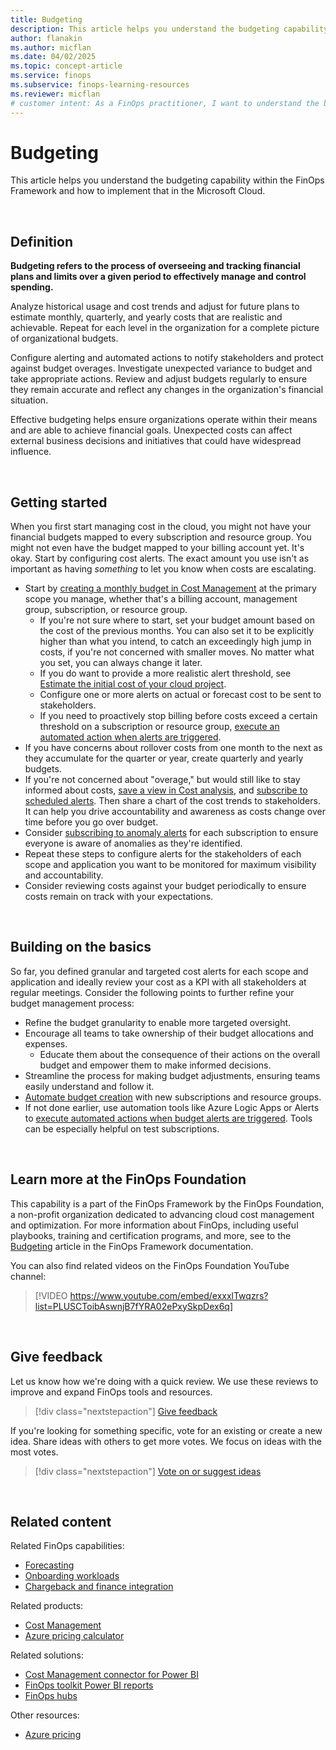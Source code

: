 ```yaml
---
title: Budgeting
description: This article helps you understand the budgeting capability within the FinOps Framework and how to implement that in the Microsoft Cloud.
author: flanakin
ms.author: micflan
ms.date: 04/02/2025
ms.topic: concept-article
ms.service: finops
ms.subservice: finops-learning-resources
ms.reviewer: micflan
# customer intent: As a FinOps practitioner, I want to understand the budgeting capability so that I can implement it in the Microsoft Cloud.
---
```


<!-- markdownlint-disable-next-line MD025 -->
# Budgeting

This article helps you understand the budgeting capability within the FinOps Framework and how to implement that in the Microsoft Cloud.

<br>

## Definition

**Budgeting refers to the process of overseeing and tracking financial plans and limits over a given period to effectively manage and control spending.**

Analyze historical usage and cost trends and adjust for future plans to estimate monthly, quarterly, and yearly costs that are realistic and achievable. Repeat for each level in the organization for a complete picture of organizational budgets.

Configure alerting and automated actions to notify stakeholders and protect against budget overages. Investigate unexpected variance to budget and take appropriate actions. Review and adjust budgets regularly to ensure they remain accurate and reflect any changes in the organization's financial situation.

Effective budgeting helps ensure organizations operate within their means and are able to achieve financial goals. Unexpected costs can affect external business decisions and initiatives that could have widespread influence.

<br>

## Getting started

When you first start managing cost in the cloud, you might not have your financial budgets mapped to every subscription and resource group. You might not even have the budget mapped to your billing account yet. It's okay. Start by configuring cost alerts. The exact amount you use isn't as important as having _something_ to let you know when costs are escalating.

- Start by [creating a monthly budget in Cost Management](/azure/cost-management-billing/costs/tutorial-acm-create-budgets) at the primary scope you manage, whether that's a billing account, management group, subscription, or resource group.
  - If you're not sure where to start, set your budget amount based on the cost of the previous months. You can also set it to be explicitly higher than what you intend, to catch an exceedingly high jump in costs, if you're not concerned with smaller moves. No matter what you set, you can always change it later.
  - If you do want to provide a more realistic alert threshold, see [Estimate the initial cost of your cloud project](/azure/well-architected/cost/design-initial-estimate).
  - Configure one or more alerts on actual or forecast cost to be sent to stakeholders.
  - If you need to proactively stop billing before costs exceed a certain threshold on a subscription or resource group, [execute an automated action when alerts are triggered](/azure/cost-management-billing/manage/cost-management-budget-scenario).
- If you have concerns about rollover costs from one month to the next as they accumulate for the quarter or year, create quarterly and yearly budgets.
- If you're not concerned about "overage," but would still like to stay informed about costs, [save a view in Cost analysis](/azure/cost-management-billing/costs/save-share-views), and [subscribe to scheduled alerts](/azure/cost-management-billing/costs/save-share-views#subscribe-to-scheduled-alerts). Then share a chart of the cost trends to stakeholders. It can help you drive accountability and awareness as costs change over time before you go over budget.
- Consider [subscribing to anomaly alerts](/azure/cost-management-billing/understand/analyze-unexpected-charges#create-an-anomaly-alert) for each subscription to ensure everyone is aware of anomalies as they're identified.
- Repeat these steps to configure alerts for the stakeholders of each scope and application you want to be monitored for maximum visibility and accountability.
- Consider reviewing costs against your budget periodically to ensure costs remain on track with your expectations.

<br>

## Building on the basics

So far, you defined granular and targeted cost alerts for each scope and application and ideally review your cost as a KPI with all stakeholders at regular meetings. Consider the following points to further refine your budget management process:

- Refine the budget granularity to enable more targeted oversight.
- Encourage all teams to take ownership of their budget allocations and expenses.
  - Educate them about the consequence of their actions on the overall budget and empower them to make informed decisions.
- Streamline the process for making budget adjustments, ensuring teams easily understand and follow it.
- [Automate budget creation](/azure/cost-management-billing/automate/automate-budget-creation) with new subscriptions and resource groups.
- If not done earlier, use automation tools like Azure Logic Apps or Alerts to [execute automated actions when budget alerts are triggered](/azure/cost-management-billing/manage/cost-management-budget-scenario). Tools can be especially helpful on test subscriptions.

<br>

## Learn more at the FinOps Foundation

This capability is a part of the FinOps Framework by the FinOps Foundation, a non-profit organization dedicated to advancing cloud cost management and optimization. For more information about FinOps, including useful playbooks, training and certification programs, and more, see to the [Budgeting](https://www.finops.org/framework/capabilities/budgeting) article in the FinOps Framework documentation.

You can also find related videos on the FinOps Foundation YouTube channel:

> [!VIDEO https://www.youtube.com/embed/exxxlTwqzrs?list=PLUSCToibAswnjB7fYRA02ePxySkpDex6q]

<br>

## Give feedback

Let us know how we're doing with a quick review. We use these reviews to improve and expand FinOps tools and resources.

> [!div class="nextstepaction"]
> [Give feedback](https://portal.azure.com/#view/HubsExtension/InProductFeedbackBlade/extensionName/FinOpsToolkit/cesQuestion/How%20easy%20or%20hard%20is%20it%20to%20use%20FinOps%20toolkit%20tools%20and%20resources%3F/cvaQuestion/How%20valuable%20is%20the%20FinOps%20toolkit%3F/surveyId/FTK0.11/bladeName/Guide.Framework/featureName/Capabilities.Quantify.Budgeting)

If you're looking for something specific, vote for an existing or create a new idea. Share ideas with others to get more votes. We focus on ideas with the most votes.

> [!div class="nextstepaction"]
> [Vote on or suggest ideas](https://github.com/microsoft/finops-toolkit/issues?q=is%3Aissue+is%3Aopen+sort%3Areactions-%252B1-desc)

<br>

## Related content

Related FinOps capabilities:

- [Forecasting](./forecasting.md)
- [Onboarding workloads](../manage/onboarding.md)
- [Chargeback and finance integration](../manage/invoicing-chargeback.md)

Related products:

- [Cost Management](/azure/cost-management-billing/costs/)
- [Azure pricing calculator](https://azure.microsoft.com/pricing/calculator)

Related solutions:

- [Cost Management connector for Power BI](/power-bi/connect-data/desktop-connect-azure-cost-management)
- [FinOps toolkit Power BI reports](../../toolkit/power-bi/reports.md)
- [FinOps hubs](../../toolkit/hubs/finops-hubs-overview.md)

Other resources:

- [Azure pricing](https://azure.microsoft.com/pricing#product-pricing)

<br>
